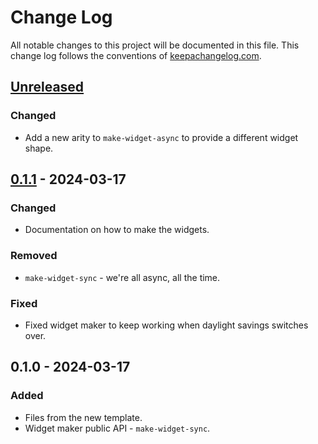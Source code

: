 # Change Log
All notable changes to this project will be documented in this file. This change log follows the conventions of [keepachangelog.com](http://keepachangelog.com/).

## [Unreleased]
### Changed
- Add a new arity to `make-widget-async` to provide a different widget shape.

## [0.1.1] - 2024-03-17
### Changed
- Documentation on how to make the widgets.

### Removed
- `make-widget-sync` - we're all async, all the time.

### Fixed
- Fixed widget maker to keep working when daylight savings switches over.

## 0.1.0 - 2024-03-17
### Added
- Files from the new template.
- Widget maker public API - `make-widget-sync`.

[Unreleased]: https://sourcehost.site/your-name/hamiltonian-snake/compare/0.1.1...HEAD
[0.1.1]: https://sourcehost.site/your-name/hamiltonian-snake/compare/0.1.0...0.1.1
